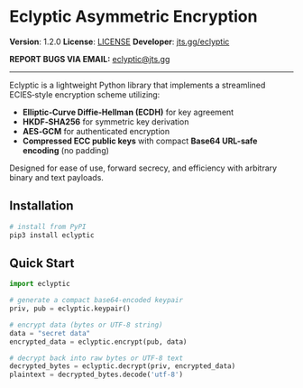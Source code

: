 # Eclyptic Asymmetric Encryption

**Version**: 1.2.0
**License**: [LICENSE](https://r2.jts.gg/license)
**Developer**: [jts.gg/eclyptic](https://jts.gg/eclyptic)

**REPORT BUGS VIA EMAIL:** eclyptic@jts.gg

---

Eclyptic is a lightweight Python library that implements a streamlined ECIES‑style encryption scheme utilizing:

* **Elliptic‑Curve Diffie‑Hellman (ECDH)** for key agreement
* **HKDF‑SHA256** for symmetric key derivation
* **AES‑GCM** for authenticated encryption
* **Compressed ECC public keys** with compact **Base64 URL-safe encoding** (no padding)

Designed for ease of use, forward secrecy, and efficiency with arbitrary binary and text payloads.

## Installation

```bash
# install from PyPI
pip3 install eclyptic
```

## Quick Start

```python
import eclyptic

# generate a compact base64-encoded keypair
priv, pub = eclyptic.keypair()

# encrypt data (bytes or UTF-8 string)
data = "secret data"
encrypted_data = eclyptic.encrypt(pub, data)

# decrypt back into raw bytes or UTF-8 text
decrypted_bytes = eclyptic.decrypt(priv, encrypted_data)
plaintext = decrypted_bytes.decode('utf-8')
```
